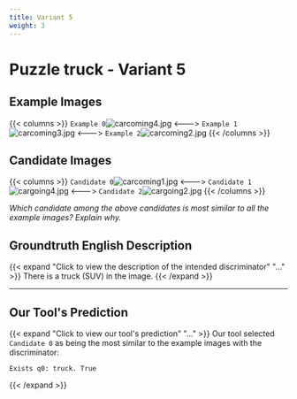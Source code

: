 ```yaml
---
title: Variant 5
weight: 3
---
```


# Puzzle truck - Variant 5

## Example Images
{{< columns >}}
`Example 0`![carcoming4.jpg](/natscene_data/images/carcoming4.jpg)
<--->
`Example 1`![carcoming3.jpg](/natscene_data/images/carcoming3.jpg)
<--->
`Example 2`![carcoming2.jpg](/natscene_data/images/carcoming2.jpg)
{{< /columns >}}

## Candidate Images
{{< columns >}}
`Candidate 0`![carcoming1.jpg](/natscene_data/images/carcoming1.jpg)
<--->
`Candidate 1`![cargoing4.jpg](/natscene_data/images/cargoing4.jpg)
<--->
`Candidate 2`![cargoing2.jpg](/natscene_data/images/cargoing2.jpg)
{{< /columns >}}

*Which candidate among the above candidates is most similar to all the example images? Explain why.*

## Groundtruth English Description

{{< expand "Click to view the description of the intended discriminator" "..." >}}
There is a truck (SUV) in the image.
{{< /expand >}}

---



## Our Tool's Prediction

{{< expand "Click to view our tool's prediction" "..." >}}
Our tool selected `Candidate 0` as being the most similar to the example images with the discriminator:
```plaintext
Exists q0: truck. True
```
{{< /expand >}}
